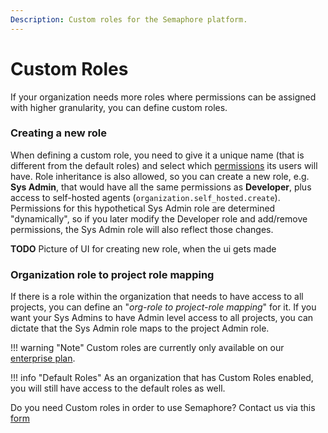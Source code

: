 ```yaml
---
Description: Custom roles for the Semaphore platform.
---
```


# Custom Roles

If your organization needs more roles where permissions can be assigned with 
higher granularity, you can define custom roles.

### Creating a new role

When defining a custom role, you need to give it a unique name (that is different from the default roles)
and select which [permissions](/security/permissions/) 
its users will have. Role inheritance is also allowed, so you can create a new role, e.g.
**Sys Admin**, that would have all the same permissions as **Developer**,
plus access to self-hosted agents (`organization.self_hosted.create`). Permissions
for this hypothetical Sys Admin role are determined "dynamically", so if you later modify the Developer role
and add/remove permissions, the Sys Admin role will also reflect those
changes.

**TODO** Picture of UI for creating new role, when the ui gets made

### Organization role to project role mapping

If there is a role within the organization that needs to have access to all
projects, you can define an "*org-role to project-role mapping*" for it. If you want your
Sys Admins to have Admin level access to all projects, you can dictate that the Sys Admin role
maps to the project Admin role.

!!! warning "Note"
    Custom roles are currently only available on our [enterprise plan](pricing).

!!! info "Default Roles"
    As an organization that has Custom Roles enabled, you will still have access to the default roles as well.

Do you need Custom roles in order to use Semaphore? Contact us via this [form](/contact)

